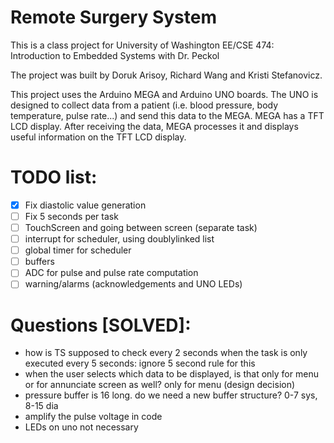 # Remote Surgery System

This is a class project for University of Washington EE/CSE 474: Introduction to Embedded Systems with Dr. Peckol

The project was built by Doruk Arisoy, Richard Wang and Kristi Stefanovicz.

This project uses the Arduino MEGA and Arduino UNO boards. The UNO is designed to collect data from a patient (i.e. blood pressure, body temperature, pulse rate...) and send this data to the MEGA. MEGA has a TFT LCD display. After receiving the data, MEGA processes it and displays useful information on the TFT LCD display.

# TODO list:
- [x] Fix diastolic value generation
- [ ] Fix 5 seconds per task
- [ ] TouchScreen and going between screen (separate task)
- [ ] interrupt for scheduler, using doublylinked list
- [ ] global timer for scheduler
- [ ] buffers
- [ ] ADC for pulse and pulse rate computation
- [ ] warning/alarms (acknowledgements and UNO LEDs)

# Questions [SOLVED]:
- how is TS supposed to check every 2 seconds when the task is only executed every 5 seconds: ignore 5 second rule for this
- when the user selects which data to be displayed, is that only for menu or for annunciate screen as well? only for menu (design decision)
- pressure buffer is 16 long. do we need a new buffer structure? 0-7 sys, 8-15 dia
- amplify the pulse voltage in code
- LEDs on uno not necessary
